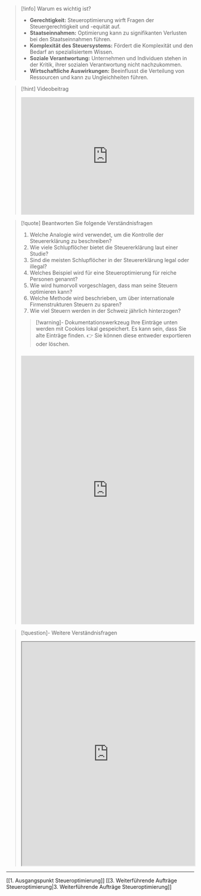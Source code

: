 >[!info] Warum es wichtig ist?
>- **Gerechtigkeit:** Steueroptimierung wirft Fragen der Steuergerechtigkeit und -equität auf.
>- **Staatseinnahmen:** Optimierung kann zu signifikanten Verlusten bei den Staatseinnahmen führen.
>- **Komplexität des Steuersystems:** Fördert die Komplexität und den Bedarf an spezialisiertem Wissen.
>- **Soziale Verantwortung:** Unternehmen und Individuen stehen in der Kritik, ihrer sozialen Verantwortung nicht nachzukommen.
>- **Wirtschaftliche Auswirkungen:** Beeinflusst die Verteilung von Ressourcen und kann zu Ungleichheiten führen.

>[!hint] Videobeitrag
>
><iframe width="100%" height="315" src="https://www.youtube.com/embed/jjOIBDS-cA8?si=h6maziHbV6vFawcK" title="YouTube video player" frameborder="0" allow="accelerometer; autoplay; clipboard-write; encrypted-media; gyroscope; picture-in-picture; web-share" allowfullscreen></iframe>

>[!quote] Beantworten Sie folgende Verständnisfragen
>1. Welche Analogie wird verwendet, um die Kontrolle der Steuererklärung zu beschreiben?
>2. Wie viele Schlupflöcher bietet die Steuererklärung laut einer Studie?                       
>3. Sind die meisten Schlupflöcher in der Steuererklärung legal oder illegal?
>4. Welches Beispiel wird für eine Steueroptimierung für reiche Personen genannt?
>5. Wie wird humorvoll vorgeschlagen, dass man seine Steuern optimieren kann?
>6. Welche Methode wird beschrieben, um über internationale Firmenstrukturen Steuern zu sparen?
>7. Wie viel Steuern werden in der Schweiz jährlich hinterzogen?
>
>>[!warning]- Dokumentationswerkzeug 
>Ihre Einträge unten werden mit Cookies lokal gespeichert. Es kann sein, dass Sie alte Einträge finden. 
>👉 Sie können diese entweder exportieren oder löschen.
>#####
><iframe src="https://app.Lumi.education/api/v1/run/dw_E7K/embed" width="100%" height="720" frameborder="0" allowfullscreen="allowfullscreen" allow="geolocation *; microphone *; camera *; midi *; encrypted-media *"></iframe>

>[!question]- Weitere Verständnisfragen
><iframe width="100%" height="600" src="https://app.Lumi.education/run/h_gAOn" allowfullscreen allow="geolocation *; autoplay; encrypted-media"></iframe>

---
[[1. Ausgangspunkt Steueroptimierung]]
[[3. Weiterführende Aufträge Steueroptimierung|3. Weiterführende Aufträge Steueroptimierung]]
